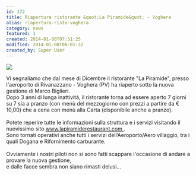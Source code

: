```yaml
---
id: 172
title: Riapertura ristorante &quot;La Piramide&quot; - Voghera
alias: riapertura-risto-voghera
category: news
featured: 1
created: 2014-01-08T07:51:25
modified: 2014-01-08T08:01:32
created_by: Super User
---
```

<p>
 <a href="images/stories/2013-riapertura-risto-voghera.jpg" onclick="window.open('images/stories/2013-riapertura-risto-voghera.jpg','','width=458,height=816,left='+(screen.availWidth/2-229)+',top='+(screen.availHeight/2-408)+'');return false;">
  <img border="0" class="baiaimgleft" src="images/stories/2013-riapertura-risto-voghera-s.jpg"/>
 </a>
</p>
<p>
 Vi segnaliamo che dal mese di Dicembre il ristorante "La Piramide", presso l'aeroporto di Rivanazzano - Voghera (PV) ha riaperto sotto la nuova gestione di Marco Biglieri.
 <br/>
 Dopo 3 anni di lunga inattività, il ristorante torna ad essere aperto 7 giorni su 7 sia a pranzo (con menù del mezzogiorno con prezzi a partire da € 10,00) che a cena con menù alla Carta (disponibile anche a pranzo).
 <br/>
 <br/>
 Potete reperire tutte le informazioni sulla struttura e i servizi visitando il nuovissimo sito
 <a href="http://www.lapiramiderestaurant.com" target="_blank">
  www.lapiramiderestaurant.com
 </a>
 .
 <br/>
 Sono tornati operativi anche tutti i servizi dell’Aeroporto/Aero villaggio, tra i quali Dogana e Rifornimento carburante.
 <br/>
 <br/>
 Ovviamente i nostri piloti non si sono fatti scappare l'occasione di andare a provare la nuova gestione,
 <br/>
 e dalle facce sembra non siano rimasti delusi...
</p>
